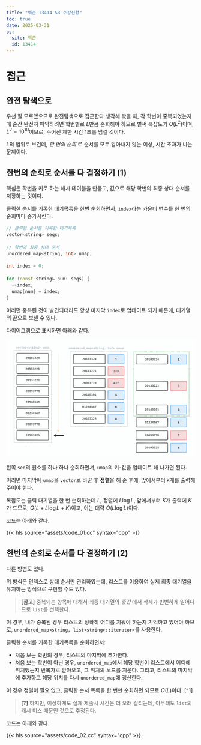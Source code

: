```yaml
---
title: "백준 13414 S3 수강신청"
toc: true
date: 2025-03-31
ps:
  site: 백준
  id: 13414
---
```


# 접근

## 완전 탐색으로

우선 잘 모르겠으므로 완전탐색으로 접근한다 생각해 봤을 때, 각 학번이 중복되었는지 매 순간 완전히 파악하려면 학번별로 $L$만큼 순회해야 하므로 벌써 복잡도가 $O(L^2)$이며, $L^2=10^{10}$이므로, 주어진 제한 시간 1초를 넘길 것이다.

$L$의 범위로 보건데, *한 번의 순회* 로 순서를 모두 알아내지 않는 이상, 시간 초과가 나는 문제이다.

## 한번의 순회로 순서를 다 결정하기 (1)

핵심은 학번을 키로 하는 해시 테이블을 만들고, 값으로 해당 학번의 최종 상대 순서를 저장하는 것이다.

클릭한 순서를 기록한 대기목록을 한번 순회하면서, `index`라는 카운터 변수를 한 번의 순회마다 증가시킨다.

```cpp
// 클릭한 순서를 기록한 대기목록
vector<string> seqs;

// 학번과 최종 상대 순서
unordered_map<string, int> umap;

int index = 0;

for (const string& num: seqs) {
  ++index;
  umap[num] = index;
}
```

이러면 중복된 것이 발견되더라도 항상 마지막 `index`로 업데이트 되기 때문에, 대기열의 끝으로 보낼 수 있다.

다이어그램으로 표시하면 아래와 같다.

![](./assets/00.png)

왼쪽 `seq`의 원소를 하나 하나 순회하면서, `umap`의 키-값을 업데이트 해 나가면 된다.

이러면 마지막에 `umap`을 `vector`로 바꾼 후 **정렬**을 해 준 후에, 앞에서부터 `K`개를 출력해 주어야 한다.

복잡도는 클릭 대기열을 한 번 순회하는데 $L$, 정렬에 $L\log{L}$, 앞에서부터 $K$개 출력에 $K$가 드므로, $O(L + L\log{L} + K)$이고, 이는 대략 $O(L\log{L})$이다.

코드는 아래와 같다.

{{< hls source="assets/code_01.cc" syntax="cpp" >}}

## 한번의 순회로 순서를 다 결정하기 (2)

다른 방법도 있다.

위 방식은 인덱스로 상대 순서만 관리하였는데, 리스트를 이용하여 실제 최종 대기열을 유지하는 방식으로 구현할 수도 있다.

> **[참고]** 중복되는 항목에 대해서 최종 대기열의 *중간* 에서 삭제가 빈번하게 일어나므로 `list`를 선택한다.

이 경우, 내가 중복된 경우 리스트의 정확히 어디를 지워야 하는지 기억하고 있어야 하므로, `unordered_map<string, list<string>::iterator>`를 사용한다.

클릭한 순서를 기록한 대기목록을 순회하면서:
* 처음 보는 학번의 경우, 리스트의 마지막에 추가한다.
* 처음 보는 학번이 아닌 경우, `unordered_map`에서 해당 학번이 리스트에서 어디에 위치했는지 반복자로 받아오고, 그 위치의 노드를 지운다. 그리고, 리스트의 마지막에 추가하고 해당 위치를 다시 `unordered_map`에 갱신한다.

이 경우 정렬이 필요 없고, 클릭한 순서 목록을 한 번만 순회하면 되므로 $O(L)$이다. [^1]

> **[?]** 하지만, 이상하게도 실제 제출시 시간은 더 오래 걸리는데, 아무래도 `list`의 캐시 미스 때문인 것으로 추정된다.

코드는 아래와 같다.

{{< hls source="assets/code_02.cc" syntax="cpp" >}}

